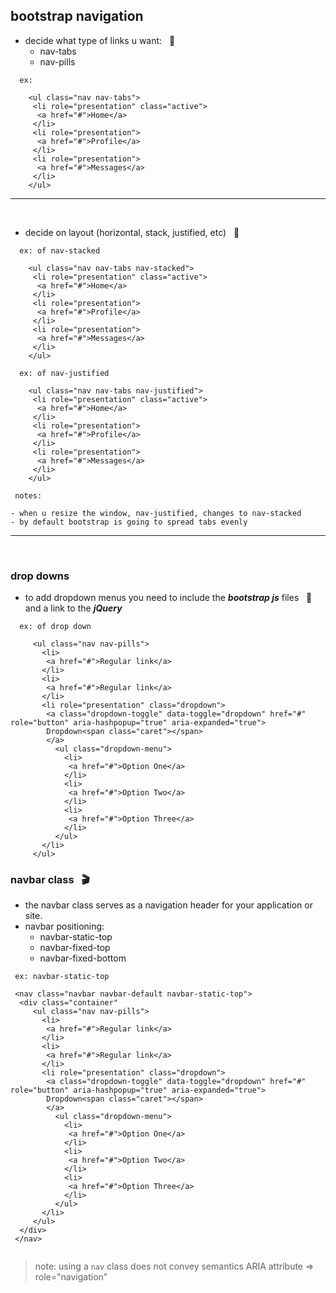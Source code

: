 ## bootstrap navigation 

- decide what type of links u want: &nbsp; :scroll:
  + nav-tabs
  + nav-pills

```
  ex:

    <ul class="nav nav-tabs">
     <li role="presentation" class="active">
      <a href="#">Home</a>
     </li>
     <li role="presentation">
      <a href="#">Profile</a>
     </li>
     <li role="presentation">
      <a href="#">Messages</a>
     </li>
    </ul>
```
<hr/>
<br/>

- decide on layout (horizontal, stack, justified, etc)  &nbsp; :trumpet:


```
  ex: of nav-stacked

    <ul class="nav nav-tabs nav-stacked">
     <li role="presentation" class="active">
      <a href="#">Home</a>
     </li>
     <li role="presentation">
      <a href="#">Profile</a>
     </li>
     <li role="presentation">
      <a href="#">Messages</a>
     </li>
    </ul>

```
```
  ex: of nav-justified 

    <ul class="nav nav-tabs nav-justified">
     <li role="presentation" class="active">
      <a href="#">Home</a>
     </li>
     <li role="presentation">
      <a href="#">Profile</a>
     </li>
     <li role="presentation">
      <a href="#">Messages</a>
     </li>
    </ul>

 notes:

- when u resize the window, nav-justified, changes to nav-stacked   
- by default bootstrap is going to spread tabs evenly

```
<hr/>
<br/>

### drop downs

- to add dropdown menus you need to include the ***bootstrap js*** files &nbsp; :saxophone:
  and a link to the ***jQuery***


```
  ex: of drop down 

     <ul class="nav nav-pills">
       <li>
        <a href="#">Regular link</a>
       </li>
       <li>
        <a href="#">Regular link</a>
       </li>
       <li role="presentation" class="dropdown">
        <a class="dropdown-toggle" data-toggle="dropdown" href="#" role="button" aria-hashpopup="true" aria-expanded="true">
        Dropdown<span class="caret"></span>
        </a>
          <ul class="dropdown-menu">
            <li>
             <a href="#">Option One</a>
            </li>
            <li>
             <a href="#">Option Two</a>
            </li>
            <li>
             <a href="#">Option Three</a>
            </li>
          </ul> 
       </li>
     </ul>

```  

### navbar class  &nbsp; :clapper:

- the navbar class serves as a navigation header for your application  or site.
- navbar positioning:
  + navbar-static-top
  + navbar-fixed-top
  + navbar-fixed-bottom



```
 ex: navbar-static-top
     
 <nav class="navbar navbar-default navbar-static-top">
  <div class="container"
     <ul class="nav nav-pills">
       <li>
        <a href="#">Regular link</a>
       </li>
       <li>
        <a href="#">Regular link</a>
       </li>
       <li role="presentation" class="dropdown">
        <a class="dropdown-toggle" data-toggle="dropdown" href="#" role="button" aria-hashpopup="true" aria-expanded="true">
        Dropdown<span class="caret"></span>
        </a>
          <ul class="dropdown-menu">
            <li>
             <a href="#">Option One</a>
            </li>
            <li>
             <a href="#">Option Two</a>
            </li>
            <li>
             <a href="#">Option Three</a>
            </li>
          </ul> 
       </li>
     </ul>
  </div>
 </nav>    


```

> note: using a `nav` class does not convey semantics
> ARIA attribute => role="navigation"





















































